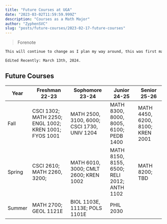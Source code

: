 ```yaml
---
title: "Future Courses at UGA"
date: "2023-03-02T11:59:59.999Z"
description: "Courses as a Math Major"
author: "ZyphenSVC"
slug: "posts/future-courses/2023-02-17-future-courses"
---
```


> Forenote

```md
This will continue to change as I plan my way around, this was first made on December 29th, 2022.

Edited Recently: March 13th, 2024.
```

## Future Courses

| Year   | Freshman 22-23                                        | Sophomore 23-24                             | Junior 24-25                                  | Senior 25-26                     |
|--------|-------------------------------------------------------|---------------------------------------------|-----------------------------------------------|----------------------------------|
| Fall   | CSCI 1302; MATH 2250; ENGL 1002; KREN 1001; FYOS 1001 | MATH 2500, 3100, 6000; CSCI 1730, UNIV 1204 | MATH 8300, 8000, 8005, 6100; PEDB 1400        | MATH 4450, 6200, 8100; KREN 2001 |
| Spring | CSCI 2610; MATH 2260, 3200;                           | MATH 6010, 3000; CMLT 2600; KREN 1002       | MATH 8150, 8155, 6500; RELI 2012; ANTH 1102   | MATH 8200; TBD                   |
| Summer | MATH 2700; GEOL 1121E                                 | BIOL 1103E, 1113E; POLS 1101E               | PHIL 2030                                     |                                  |